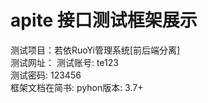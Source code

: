 # apite 接口测试框架展示
测试项目：若依RuoYi管理系统[前后端分离]  
测试网址： 
测试账号: te123   
测试密码: 123456  
框架文档在简书: 
pyhon版本: 3.7+


